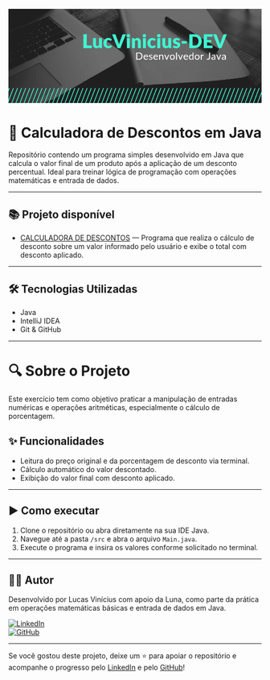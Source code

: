 ![Banner](https://github.com/LucVinicius-DEV/calculadora-descontos/blob/main/banner.png)

# 💸 Calculadora de Descontos em Java

Repositório contendo um programa simples desenvolvido em Java que calcula o valor final de um produto após a aplicação de um desconto percentual. Ideal para treinar lógica de programação com operações matemáticas e entrada de dados.

---

## 📚 Projeto disponível

- [CALCULADORA DE DESCONTOS](./src) — Programa que realiza o cálculo de desconto sobre um valor informado pelo usuário e exibe o total com desconto aplicado.

---

## 🛠️ Tecnologias Utilizadas

- Java
- IntelliJ IDEA
- Git & GitHub

---

# 🔍 Sobre o Projeto

Este exercício tem como objetivo praticar a manipulação de entradas numéricas e operações aritméticas, especialmente o cálculo de porcentagem.

## ✨ Funcionalidades

- Leitura do preço original e da porcentagem de desconto via terminal.
- Cálculo automático do valor descontado.
- Exibição do valor final com desconto aplicado.

---

## ▶️ Como executar

1. Clone o repositório ou abra diretamente na sua IDE Java.
2. Navegue até a pasta `/src` e abra o arquivo `Main.java`.
3. Execute o programa e insira os valores conforme solicitado no terminal.

---

## 👨‍💻 Autor

Desenvolvido por Lucas Vinícius com apoio da Luna, como parte da prática em operações matemáticas básicas e entrada de dados em Java.

[![LinkedIn](https://img.shields.io/badge/LinkedIn-Lucas%20Vinícius-blue?style=flat&logo=linkedin)](https://www.linkedin.com/in/lucas-vin%C3%ADcius-05b41a35b/)  
[![GitHub](https://img.shields.io/badge/GitHub-LucVinicius--DEV-black?style=flat&logo=github)](https://github.com/LucVinicius-DEV)

---

Se você gostou deste projeto, deixe um ⭐ para apoiar o repositório e acompanhe o progresso pelo [LinkedIn](https://www.linkedin.com/in/lucas-vin%C3%ADcius-05b41a35b/) e pelo [GitHub](https://github.com/LucVinicius-DEV)!
